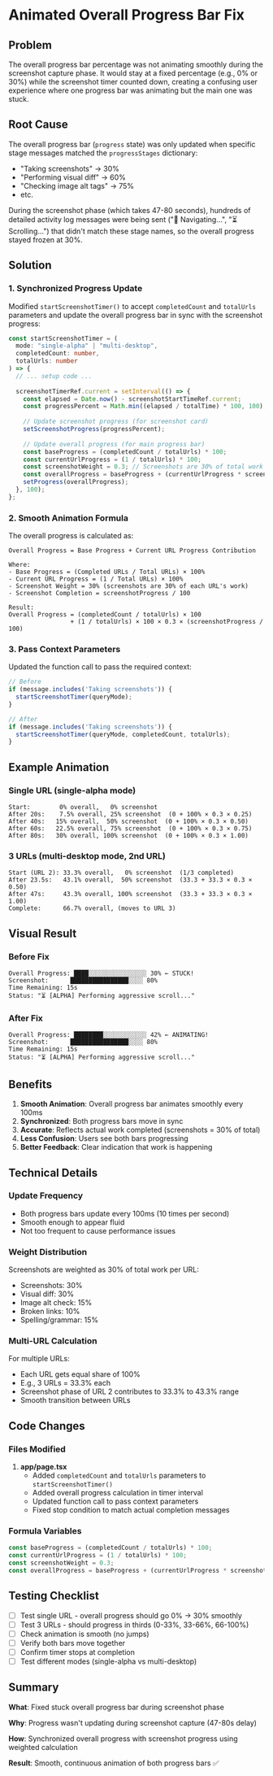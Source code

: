 # Animated Overall Progress Bar Fix

## Problem
The overall progress bar percentage was not animating smoothly during the screenshot capture phase. It would stay at a fixed percentage (e.g., 0% or 30%) while the screenshot timer counted down, creating a confusing user experience where one progress bar was animating but the main one was stuck.

## Root Cause
The overall progress bar (`progress` state) was only updated when specific stage messages matched the `progressStages` dictionary:
- "Taking screenshots" → 30%
- "Performing visual diff" → 60%
- "Checking image alt tags" → 75%
- etc.

During the screenshot phase (which takes 47-80 seconds), hundreds of detailed activity log messages were being sent ("📄 Navigating...", "⏳ Scrolling...") that didn't match these stage names, so the overall progress stayed frozen at 30%.

## Solution

### 1. **Synchronized Progress Update**
Modified `startScreenshotTimer()` to accept `completedCount` and `totalUrls` parameters and update the overall progress bar in sync with the screenshot progress:

```typescript
const startScreenshotTimer = (
  mode: "single-alpha" | "multi-desktop", 
  completedCount: number, 
  totalUrls: number
) => {
  // ... setup code ...
  
  screenshotTimerRef.current = setInterval(() => {
    const elapsed = Date.now() - screenshotStartTimeRef.current;
    const progressPercent = Math.min((elapsed / totalTime) * 100, 100);
    
    // Update screenshot progress (for screenshot card)
    setScreenshotProgress(progressPercent);
    
    // Update overall progress (for main progress bar)
    const baseProgress = (completedCount / totalUrls) * 100;
    const currentUrlProgress = (1 / totalUrls) * 100;
    const screenshotWeight = 0.3; // Screenshots are 30% of total work
    const overallProgress = baseProgress + (currentUrlProgress * screenshotWeight * (progressPercent / 100));
    setProgress(overallProgress);
  }, 100);
};
```

### 2. **Smooth Animation Formula**

The overall progress is calculated as:
```
Overall Progress = Base Progress + Current URL Progress Contribution

Where:
- Base Progress = (Completed URLs / Total URLs) × 100%
- Current URL Progress = (1 / Total URLs) × 100%
- Screenshot Weight = 30% (screenshots are 30% of each URL's work)
- Screenshot Completion = screenshotProgress / 100

Result:
Overall Progress = (completedCount / totalUrls) × 100 
                 + (1 / totalUrls) × 100 × 0.3 × (screenshotProgress / 100)
```

### 3. **Pass Context Parameters**
Updated the function call to pass the required context:

```typescript
// Before
if (message.includes('Taking screenshots')) {
  startScreenshotTimer(queryMode);
}

// After
if (message.includes('Taking screenshots')) {
  startScreenshotTimer(queryMode, completedCount, totalUrls);
}
```

## Example Animation

### Single URL (single-alpha mode)
```
Start:        0% overall,   0% screenshot
After 20s:    7.5% overall, 25% screenshot  (0 + 100% × 0.3 × 0.25)
After 40s:   15% overall,  50% screenshot  (0 + 100% × 0.3 × 0.50)
After 60s:   22.5% overall, 75% screenshot  (0 + 100% × 0.3 × 0.75)
After 80s:   30% overall, 100% screenshot  (0 + 100% × 0.3 × 1.00)
```

### 3 URLs (multi-desktop mode, 2nd URL)
```
Start (URL 2): 33.3% overall,   0% screenshot  (1/3 completed)
After 23.5s:   43.1% overall,  50% screenshot  (33.3 + 33.3 × 0.3 × 0.50)
After 47s:     43.3% overall, 100% screenshot  (33.3 + 33.3 × 0.3 × 1.00)
Complete:      66.7% overall, (moves to URL 3)
```

## Visual Result

### Before Fix
```
Overall Progress: ████░░░░░░░░░░░░░░░░ 30% ← STUCK!
Screenshot:      ████████████████░░░░ 80%
Time Remaining: 15s
Status: "⏳ [ALPHA] Performing aggressive scroll..."
```

### After Fix
```
Overall Progress: ████████░░░░░░░░░░░░ 42% ← ANIMATING!
Screenshot:      ████████████████░░░░ 80%
Time Remaining: 15s
Status: "⏳ [ALPHA] Performing aggressive scroll..."
```

## Benefits

1. **Smooth Animation**: Overall progress bar animates smoothly every 100ms
2. **Synchronized**: Both progress bars move in sync
3. **Accurate**: Reflects actual work completed (screenshots = 30% of total)
4. **Less Confusion**: Users see both bars progressing
5. **Better Feedback**: Clear indication that work is happening

## Technical Details

### Update Frequency
- Both progress bars update every 100ms (10 times per second)
- Smooth enough to appear fluid
- Not too frequent to cause performance issues

### Weight Distribution
Screenshots are weighted as 30% of total work per URL:
- Screenshots: 30%
- Visual diff: 30%
- Image alt check: 15%
- Broken links: 10%
- Spelling/grammar: 15%

### Multi-URL Calculation
For multiple URLs:
- Each URL gets equal share of 100%
- E.g., 3 URLs = 33.3% each
- Screenshot phase of URL 2 contributes to 33.3% to 43.3% range
- Smooth transition between URLs

## Code Changes

### Files Modified
1. **app/page.tsx**
   - Added `completedCount` and `totalUrls` parameters to `startScreenshotTimer()`
   - Added overall progress calculation in timer interval
   - Updated function call to pass context parameters
   - Fixed stop condition to match actual completion messages

### Formula Variables
```typescript
const baseProgress = (completedCount / totalUrls) * 100;
const currentUrlProgress = (1 / totalUrls) * 100;
const screenshotWeight = 0.3;
const overallProgress = baseProgress + (currentUrlProgress * screenshotWeight * (progressPercent / 100));
```

## Testing Checklist

- [ ] Test single URL - overall progress should go 0% → 30% smoothly
- [ ] Test 3 URLs - should progress in thirds (0-33%, 33-66%, 66-100%)
- [ ] Check animation is smooth (no jumps)
- [ ] Verify both bars move together
- [ ] Confirm timer stops at completion
- [ ] Test different modes (single-alpha vs multi-desktop)

## Summary

**What**: Fixed stuck overall progress bar during screenshot phase

**Why**: Progress wasn't updating during screenshot capture (47-80s delay)

**How**: Synchronized overall progress with screenshot progress using weighted calculation

**Result**: Smooth, continuous animation of both progress bars ✅
